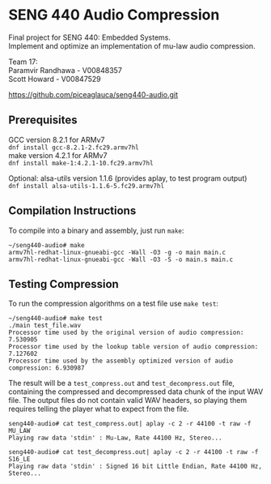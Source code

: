# SENG 440 Audio Compression

Final project for SENG 440: Embedded Systems.  
Implement and optimize an implementation of mu-law audio compression.  

Team 17:  
Paramvir Randhawa - V00848357  
Scott Howard - V00847529

https://github.com/piceaglauca/seng440-audio.git

## Prerequisites

GCC version 8.2.1 for ARMv7  
    ```dnf install gcc-8.2.1-2.fc29.armv7hl```  
make version 4.2.1 for ARMv7  
    ```dnf install make-1:4.2.1-10.fc29.armv7hl```

Optional: alsa-utils version 1.1.6 (provides aplay, to test program output)  
    ```dnf install alsa-utils-1.1.6-5.fc29.armv7hl```

## Compilation Instructions

To compile into a binary and assembly, just run ```make```:

```
~/seng440-audio# make
armv7hl-redhat-linux-gnueabi-gcc -Wall -O3 -g -o main main.c
armv7hl-redhat-linux-gnueabi-gcc -Wall -O3 -S -o main.s main.c
```

## Testing Compression

To run the compression algorithms on a test file use ```make test```:

```
~/seng440-audio# make test
./main test_file.wav
Processor time used by the original version of audio compression: 7.530905
Processor time used by the lookup table version of audio compression: 7.127602
Processor time used by the assembly optimized version of audio compression: 6.930987
```

The result will be a ```test_compress.out``` and ```test_decompress.out``` file, containing
the compressed and decompressed data chunk of the input WAV file. The output files do not contain
valid WAV headers, so playing them requires telling the player what to expect from the file.

```
seng440-audio# cat test_compress.out| aplay -c 2 -r 44100 -t raw -f MU_LAW
Playing raw data 'stdin' : Mu-Law, Rate 44100 Hz, Stereo...

seng440-audio# cat test_decompress.out| aplay -c 2 -r 44100 -t raw -f S16_LE
Playing raw data 'stdin' : Signed 16 bit Little Endian, Rate 44100 Hz, Stereo...
```
